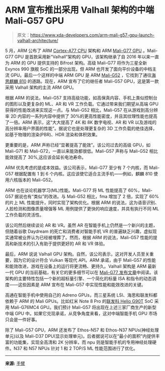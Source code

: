 # ARM 宣布推出采用 Valhall 架构的中端 Mali-G57 GPU

> 原文：<https://www.xda-developers.com/arm-mali-g57-gpu-launch-valhall-architecture/>

5 月，ARM 公布了 ARM [Cortex-A77 CPU](https://www.xda-developers.com/arm-cortex-a77-cpu-announcement/) 架构和 ARM [Mali-G77 GPU](https://www.xda-developers.com/arm-mali-g77-valhall-gpu-announcement/) 。Mali-G77 GPU 是首款采用新“Valhall”架构的 GPU，该架构继承了自 2016 年以来一直为 ARM 的 GPU 提供支持的 Bifrost 架构。高级 Mali-G77 将作为三星全新 Exynos 990 旗舰 SoC 的一部分出现，但 ARM 也开发了面向平价设备的中档主流 GPU。最后一个这样的中端 ARM GPU 是 ARM [Mali-G52](https://www.xda-developers.com/arm-mali-g52-g31-gpus-mali-d51-display-mali-v52-video-processors/) ，它找到了通往[海思麒麟 810](https://www.xda-developers.com/hisilicon-kirin-810-honor-9x-benchmark-snapdragon-730/) 的道路。现在，ARM 宣布了它的继任者 Mali-G57 GPU，这是第一款采用 Valhall 架构的主流 ARM GPU。

根据 ARM 的说法，Mali-G57 支持高级功能，如高保真内容、手机上类似控制台的图形以及更复杂的 ML、AR 和 VR 工作负载。它通过带来我们期望从高端 GPU 获得的性能改进来实现这一点。与 Mali-G52 相比，Mali-G57 在从游戏到高分辨率 2D 内容的一系列内容中提供了 30%的更高性能密度，并且其纹理性能也提高了一倍。ARM 表示，这“大大提高了 4K 和 8K 数字电视、AR 和 VR 以及游戏的高分辨率用户界面的性能”。据说它也是处理更复杂的 3D 工作负载的绝佳选择，如基于物理的渲染(PBR)、HDR 渲染和体积效果。

更重要的是，ARM 声称已经“显著提高了能效”。该公司过去的高级 GPU，如 Mali-G71 和 Mali-G72，一直以来能效都很低。Mali-G57 声称与 Mali-G52 相比能效提高了 30%,这应该会延长电池寿命。

ARM 优先考虑的是成本效益。该公司表示，Mali-G77 至少有 7 个内核，而 Mali-G57 根据配置有 1 到 6 个内核。这应该使它适合主流手机——例如，麒麟 810 使用六核版本的 Mali-G52。

ARM 也在谈论机器学习(ML)性能。Mali-G77 将 ML 性能提高了 60%，Mali-G57 据说也有“类似”的改进。与 Mali-G52 相比，fma 增加了 2 倍，实现了 60%的片上 ML 性能提升，同时实现了架构优化。根据 ARM 的说法，这为语音识别、人脸检测和图像质量增强等 ML 用例提供了更快的响应速度，并具有执行不同 ML 工作负载的灵活性。

该公司然后继续谈论 AR 和 VR。虽然 AR 在智能手机上仍然是一个新兴的主题，但随着谷歌 Daydream 的死亡和消费者对智能手机 VR 的普遍缺乏兴趣，虚拟现实通常被业界认为已经被埋葬了。然而，根据 ARM 的说法，Mali-G57 性能的提高和新技术的引入有助于提供更好的 AR 和 VR 体验。

最后，ARM 说说 Valhall GPU 架构。自然，该公司表示，这对开发人员至关重要，因为它的设计符合 Vulkan 等现代 API。ARM 承诺，由于 Mali-G57 的性能和能效改进，游戏在设备上的运行将更流畅、更持久。Valhall 架构是 ARM 最新一代 GPU 的当前基础，有关它的更多细节可以在 [Mali-G77 发布文章](https://www.xda-developers.com/arm-mali-g77-valhall-gpu-announcement/)中阅读。该架构的主要特性包括一个新的超标量引擎、一个简化的标量 ISA 和指令的动态调度——这些因素是 ARM 宣布在 Mali-G57 中实现性能和能效改进的关键。

高通在智能手机中使用自己的 Adreno GPUs，而三星系统 LSI、海思和联发科都依赖于 ARM 的 Mali GPUs。比如红米 Note 8 Pro 的[联发科 Helio G90T](https://www.xda-developers.com/mediatek-helio-g90-series-hyperengine-game-technology-launched/) SoC 采用 Mali-G76MC4 GPU。我们预计 Mali-G57 将出现在上述三家厂商生产的新型中端 GPU 中。如果它兑现承诺，从竞争角度来看，这对中端智能手机 GPU 市场只会是一件好事。

除了 Mali-G57 GPU，ARM 还发布了 Ethos-N57 和 Ethos-N37 NPUs(神经处理单元)以及 Mali-D37 DPU(显示处理单元)。后者据说可以在“最小的面积”内提供丰富的功能集，实现全高清和 2K 分辨率，而 npu 则是智能手机的专用神经处理硬件。N37 和 N57 NPUs 针对 1 和 2 TOP/S ML 性能范围进行了优化。

* * *

**来源:** [手臂](https://community.arm.com/developer/tools-software/graphics/b/blog/posts/arm-mali-g57-gpu)